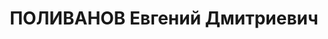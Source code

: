 ---
title: ПОЛИВАНОВ Евгений Дмитриевич
description: 'Род. в 1892, г. Смоленск, русский, обр.: высшее, член ВКП(б). Проживал:
  Фрунзе, ул. Дзержинского, д. 37, кв. 3. Профессор Института киргизского языка и
  письменности, владел восемнадцатью иностранными языками

  Арестован 16.08.1937. Обв.: шпионаж. Приговор: ВК ВС СССР, 25.01.1938 – ВМН. Расстрелян
  25.01.1938, г.Москва.

  Реабилитирован Пленумом Верховного суда СССР 03.04.1963'
---